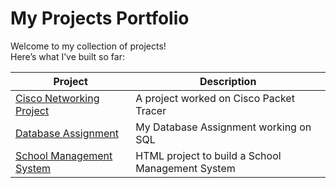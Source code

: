 # My Projects Portfolio

Welcome to my collection of projects!  
Here’s what I’ve built so far:

| Project | Description |
|----------|-------------|
| [Cisco Networking Project](./Cisco-Networking-Project) | A project worked on Cisco Packet Tracer |
| [Database Assignment](./Database-Assignment) | My Database Assignment working on SQL |
| [School Management System](./School-management-System (HTML only)) | HTML project to build a School Management System |
